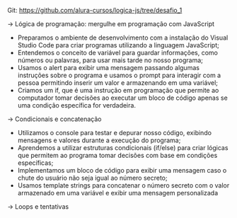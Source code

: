 Git: https://github.com/alura-cursos/logica-js/tree/desafio_1

-> Lógica de programação: mergulhe em programação com JavaScript

* Preparamos o ambiente de desenvolvimento com a instalação do Visual Studio Code para criar programas utilizando a linguagem JavaScript;
* Entendemos o conceito de variável para guardar informações, como números ou palavras, para usar mais tarde no nosso programa;
* Usamos o alert para exibir uma mensagem passando algumas instruções sobre o programa e usamos o prompt para interagir com a pessoa permitindo inserir um valor e armazenando em uma variável;
* Criamos um if, que é uma instrução em programação que permite ao computador tomar decisões ao executar um bloco de código apenas se uma condição específica for verdadeira.

-> Condicionais e concatenação

* Utilizamos o console para testar e depurar nosso código, exibindo mensagens e valores durante a execução do programa;
* Aprendemos a utilizar estruturas condicionais (if/else) para criar lógicas que permitem ao programa tomar decisões com base em condições específicas;
* Implementamos um bloco de código para exibir uma mensagem caso o chute do usuário não seja igual ao número secreto;
* Usamos template strings para concatenar o número secreto com o valor armazenado em uma variável e exibir uma mensagem personalizada

-> Loops e tentativas